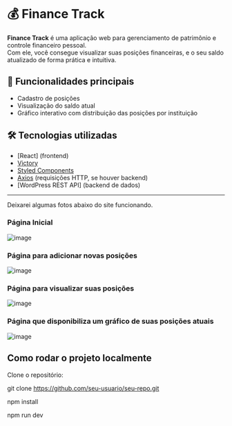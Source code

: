 # 💰 Finance Track

**Finance Track** é uma aplicação web para gerenciamento de patrimônio e controle financeiro pessoal.  
Com ele, você consegue visualizar suas posições financeiras, e o seu saldo atualizado de forma prática e intuitiva.

## 🚀 Funcionalidades principais
- Cadastro de posições
- Visualização do saldo atual
- Gráfico interativo com distribuição das posições por instituição

## 🛠 Tecnologias utilizadas
- [React] (frontend)
- [Victory](gráficos)
- [Styled Components](estilização)
- [Axios](https://axios-http.com/) (requisições HTTP, se houver backend)
- [WordPress REST API] (backend de dados)

---
Deixarei algumas fotos abaixo do site funcionando.
### Página Inicial
![image](https://github.com/user-attachments/assets/044620f5-151d-4916-90ab-d5260a3a1c77)
### Página para adicionar novas posições
![image](https://github.com/user-attachments/assets/90e31d55-9eb7-44fa-a10e-0f5112b47962)
### Página para visualizar suas posições
![image](https://github.com/user-attachments/assets/f77b331e-ca27-4ed8-abfd-036ee3cdf8ee)
### Página que disponibiliza um gráfico de suas posições atuais
![image](https://github.com/user-attachments/assets/7835a563-5df4-4205-b560-e8f984b6857b)

##  Como rodar o projeto localmente

Clone o repositório:

git clone https://github.com/seu-usuario/seu-repo.git

npm install

npm run dev
